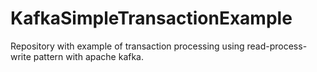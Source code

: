 # KafkaSimpleTransactionExample
Repository with example of transaction processing using read-process-write pattern with apache kafka.
